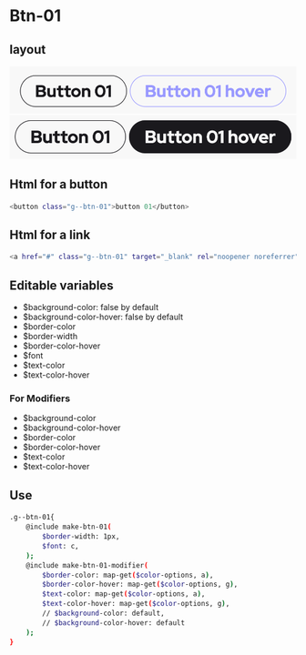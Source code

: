 # Btn-01

## layout

![alt text][btn-01]
![alt text][btn-01--second]

[btn-01]: /src/img/global-components/btn/g--btn-01.png
[btn-01--second]: /src/img/global-components/btn/g--btn-01--second.png

## Html for a button

```sh
<button class="g--btn-01">button 01</button>
```

## Html for a link

```sh
<a href="#" class="g--btn-01" target="_blank" rel="noopener noreferrer">button 01</a>
```

## Editable variables

- $background-color: false by default
- $background-color-hover: false by default
- $border-color
- $border-width
- $border-color-hover
- $font
- $text-color
- $text-color-hover

### For Modifiers

- $background-color
- $background-color-hover
- $border-color
- $border-color-hover
- $text-color
- $text-color-hover

## Use

```sh
.g--btn-01{
    @include make-btn-01(
        $border-width: 1px,
        $font: c,
    );
    @include make-btn-01-modifier(
        $border-color: map-get($color-options, a),
        $border-color-hover: map-get($color-options, g),
        $text-color: map-get($color-options, a),
        $text-color-hover: map-get($color-options, g),
        // $background-color: default,
        // $background-color-hover: default
    );
}
```

